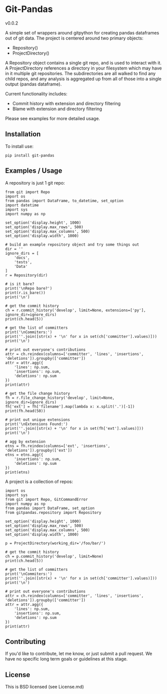 Git-Pandas
==========

v0.0.2

A simple set of wrappers around gitpython for creating pandas dataframes out of git data. The project is centered around
two primary objects:

 * Repository()
 * ProjectDirectory()
 
A Repository object contains a single git repo, and is used to interact with it.  A ProjectDirectory references a directory
in your filesystem which may have in it multiple git repositories. The subdirectories are all walked to find any child
repos, and any analysis is aggregated up from all of those into a single output (pandas dataframe).

Current functionality includes:

 * Commit history with extension and directory filtering
 * Blame with extension and directory filtering
 
Please see examples for more detailed usage.

Installation
------------

To install use:

    pip install git-pandas
    

Examples / Usage
----------------

A repository is just 1 git repo:
    
    from git import Repo
    import os
    from pandas import DataFrame, to_datetime, set_option
    import datetime
    import sys
    import numpy as np

    set_option('display.height', 1000)
    set_option('display.max_rows', 500)
    set_option('display.max_columns', 500)
    set_option('display.width', 1000)

    # build an example repository object and try some things out
    dir = ''
    ignore_dirs = [
        'docs',
        'tests',
        'Data'
    ]
    r = Repository(dir)

    # is it bare?
    print('\nRepo bare?')
    print(r.is_bare())
    print('\n')

    # get the commit history
    ch = r.commit_history('develop', limit=None, extensions=['py'], ignore_dir=ignore_dirs)
    print(ch.head(5))

    # get the list of committers
    print('\nCommiters:')
    print(''.join([str(x) + '\n' for x in set(ch['committer'].values)]))
    print('\n')

    # print out everyone's contributions
    attr = ch.reindex(columns=['committer', 'lines', 'insertions', 'deletions']).groupby(['committer'])
    attr = attr.agg({
        'lines': np.sum,
        'insertions': np.sum,
        'deletions': np.sum
    })
    print(attr)

    # get the file change history
    fh = r.file_change_history('develop', limit=None, ignore_dir=ignore_dirs)
    fh['ext'] = fh['filename'].map(lambda x: x.split('.')[-1])
    print(fh.head(50))

    # print out unique extensions
    print('\nExtensions Found:')
    print(''.join([str(x) + '\n' for x in set(fh['ext'].values)]))
    print('\n')

    # agg by extension
    etns = fh.reindex(columns=['ext', 'insertions', 'deletions']).groupby(['ext'])
    etns = etns.agg({
        'insertions': np.sum,
        'deletions': np.sum
    })
    print(etns)

A project is a collection of repos:

    import os
    import sys
    from git import Repo, GitCommandError
    import numpy as np
    from pandas import DataFrame, set_option
    from gitpandas.repository import Repository
    
    set_option('display.height', 1000)
    set_option('display.max_rows', 500)
    set_option('display.max_columns', 500)
    set_option('display.width', 1000)

    p = ProjectDirectory(working_dir='/foo/bar/')

    # get the commit history
    ch = p.commit_history('develop', limit=None)
    print(ch.head(5))

    # get the list of committers
    print('\nCommiters:')
    print(''.join([str(x) + '\n' for x in set(ch['committer'].values)]))
    print('\n')

    # print out everyone's contributions
    attr = ch.reindex(columns=['committer', 'lines', 'insertions', 'deletions']).groupby(['committer'])
    attr = attr.agg({
        'lines': np.sum,
        'insertions': np.sum,
        'deletions': np.sum
    })
    print(attr)

Contributing
------------

If you'd like to contribute, let me know, or just submit a pull request. We have no specific long term goals or guidelines
at this stage.

License
-------

This is BSD licensed (see License.md)